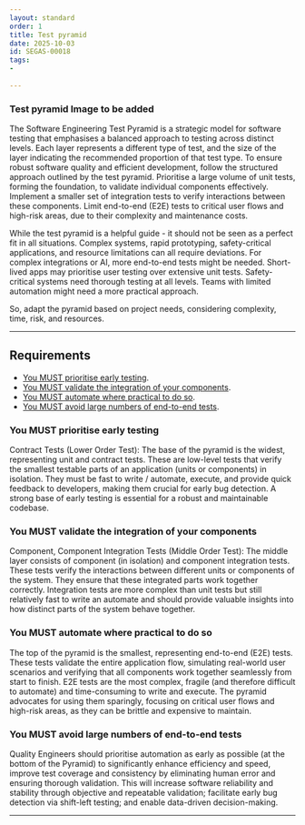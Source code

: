 ```yaml
---
layout: standard
order: 1
title: Test pyramid
date: 2025-10-03
id: SEGAS-00018
tags:
- 
  
---
```

### Test pyramid Image to be added ###
The Software Engineering Test Pyramid is a strategic model for software testing that emphasises a balanced approach to testing across distinct levels. Each layer represents a different type of test, and the size of the layer indicating the recommended proportion of that test type. To ensure robust software quality and efficient development, follow the structured approach outlined by the test pyramid. Prioritise a large volume of unit tests, forming the foundation, to validate individual components effectively. Implement a smaller set of integration tests to verify interactions between these components. Limit end-to-end (E2E) tests to critical user flows and high-risk areas, due to their complexity and maintenance costs.

While the test pyramid is a helpful guide - it should not be seen as a perfect fit in all situations. Complex systems, rapid prototyping, safety-critical applications, and resource limitations can all require deviations. For complex integrations or AI, more end-to-end tests might be needed. Short-lived apps may prioritise user testing over extensive unit tests. Safety-critical systems need thorough testing at all levels. Teams with limited automation might need a more practical approach. 

So, adapt the pyramid based on project needs, considering complexity, time, risk, and resources.

---

## Requirements

- [You MUST prioritise early testing](#You-MUST-prioritise-early-testing).
- [You MUST validate the integration of your components](#You-MUST-validate-the-integration-of-your-components). 
- [You MUST automate where practical to do so](#You-MUST-automate-where-practical-to-do-so).
- [You MUST avoid large numbers of end-to-end tests](#You-MUST-avoid-large-numbers-of-end-to-end-tests).

### You MUST prioritise early testing

Contract Tests (Lower Order Test):  The base of the pyramid is the widest, representing unit and contract tests. These are low-level tests that verify the smallest testable parts of an application (units or components) in isolation. They must be fast to write / automate, execute, and provide quick feedback to developers, making them crucial for early bug detection. A strong base of early testing is essential for a robust and maintainable codebase.

### You MUST validate the integration of your components

Component, Component Integration Tests (Middle Order Test): The middle layer consists of component (in isolation) and component integration tests. These tests verify the interactions between different units or components of the system. They ensure that these integrated parts work together correctly. Integration tests are more complex than unit tests but still relatively fast to write an automate and should provide valuable insights into how distinct parts of the system behave together.

### You MUST automate where practical to do so

The top of the pyramid is the smallest, representing end-to-end (E2E) tests. These tests validate the entire application flow, simulating real-world user scenarios and verifying that all components work together seamlessly from start to finish. E2E tests are the most complex, fragile (and therefore difficult to automate) and time-consuming to write and execute. The pyramid advocates for using them sparingly, focusing on critical user flows and high-risk areas, as they can be brittle and expensive to maintain.

### You MUST avoid large numbers of end-to-end tests

Quality Engineers should prioritise automation as early as possible (at the bottom of the Pyramid) to significantly enhance efficiency and speed, improve test coverage and consistency by eliminating human error and ensuring thorough validation. This will increase software reliability and stability through objective and repeatable validation; facilitate early bug detection via shift-left testing; and enable data-driven decision-making.



---
